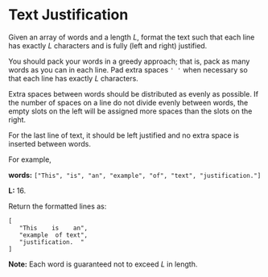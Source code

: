 # Text Justification

Given an array of words and a length *L*, format the text such that each line has exactly *L* characters and is fully (left and right) justified.

You should pack your words in a greedy approach; that is, pack as many words as you can in each line. Pad extra spaces `' '` when necessary so that each line has exactly *L* characters.

Extra spaces between words should be distributed as evenly as possible. If the number of spaces on a line do not divide evenly between words, the empty slots on the left will be assigned more spaces than the slots on the right.

For the last line of text, it should be left justified and no extra space is inserted between words.

For example,

**words:** `["This", "is", "an", "example", "of", "text", "justification."]`

**L:** 16.

Return the formatted lines as:

```
[
   "This    is    an",
   "example  of text",
   "justification.  "
]
```

**Note:** Each word is guaranteed not to exceed *L* in length.
